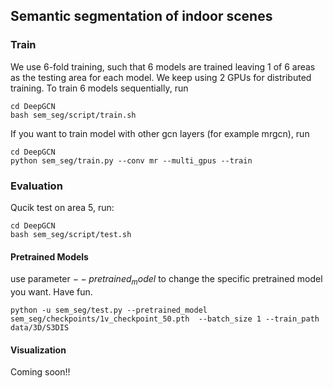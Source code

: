 ## Semantic segmentation of indoor scenes


### Train

We use 6-fold training, such that 6 models are trained leaving 1 of 6 areas as the testing area for each model. We keep using 2 GPUs for distributed training. To train 6 models sequentially, run
```
cd DeepGCN
bash sem_seg/script/train.sh
```
If you want to train model with other gcn layers (for example mrgcn), run
```
cd DeepGCN
python sem_seg/train.py --conv mr --multi_gpus --train
```

### Evaluation
Qucik test on area 5, run:

```
cd DeepGCN
bash sem_seg/script/test.sh
```

#### Pretrained Models

use parameter $--pretrained_model$ to change the specific pretrained model you want. Have fun.
```
python -u sem_seg/test.py --pretrained_model sem_seg/checkpoints/1v_checkpoint_50.pth  --batch_size 1 --train_path data/3D/S3DIS 
```

#### Visualization
Coming soon!! 